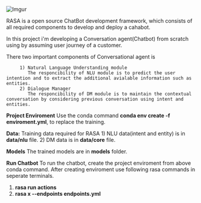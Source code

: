 ![Imgur](https://i.imgur.com/OTF8YaPm.png?1)

RASA is a open source ChatBot development framework, which consists of all required components to develop and deploy a cahabot. 

In this project i'm developing a Conversation agent(Chatbot) from scratch using by assuming user journey of a customer.

There two important components of Conversational agent is 
       
         1) Natural Language Understanding module
            The responcibility of NLU module is to predict the user intention and to extract the additional avialable information such as entities.
         2) Dialogue Manager
            The responcibility of DM module is to maintain the contextual conversation by considering previous conversation using intent and entities.

**Project Enviroment**
Use the conda command **conda env create -f enviroment.yml**, to replace the training.

**Data:**
Training data required for RASA 
     1) NLU data(intent and entity) is in **data/nlu** file.
     2) DM data is in **data/core** file.

**Models**
The trained models are in **models** folder.

**Run Chatbot**
To run the chatbot, create the project enviroment from above conda command.
After creating enviroment use following rasa commands in seperate terminals. 
1) **rasa run actions**
2) **rasa x --endpoints endpoints.yml**



